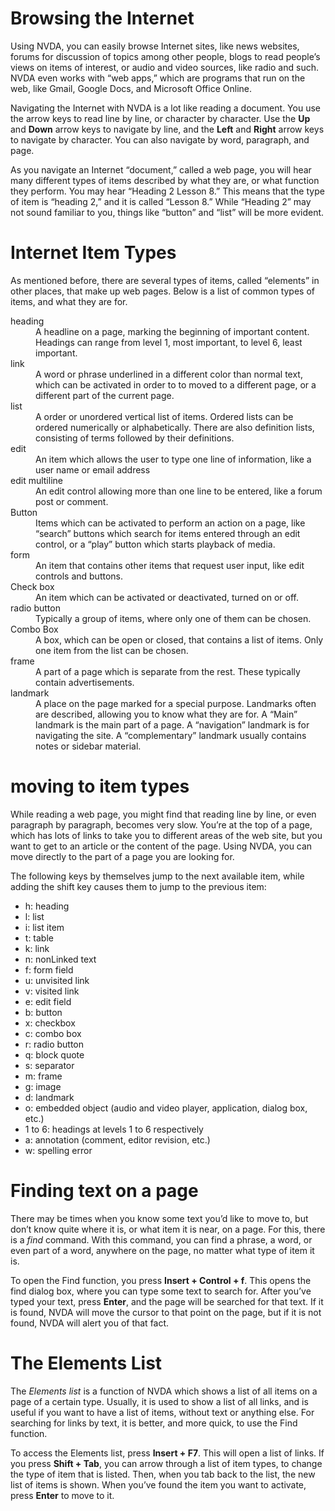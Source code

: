 Browsing the Internet
=====================

Using NVDA, you can easily browse Internet sites, like news websites,
forums for discussion of topics among other people, blogs to read
people’s views on items of interest, or audio and video sources, like
radio and such. NVDA even works with “web apps,” which are programs
that run on the web, like Gmail, Google Docs, and Microsoft Office
Online.

Navigating the Internet with NVDA is a lot like reading a document.
You use the arrow keys to read line by line, or character by
character. Use the **Up** and **Down** arrow keys to navigate by line,
and the **Left** and **Right** arrow keys to navigate by character.
You can also navigate by word, paragraph, and page.

As you navigate an Internet “document,” called a web page, you will
hear many different types of items described by what they are, or what
function they perform. You may hear “Heading 2 Lesson 8.” This means
that the type of item is “heading 2,” and it is called “Lesson 8.”
While “Heading 2” may not sound familiar to you, things like “button”
and “list” will be more evident.

Internet Item Types
===================

As mentioned before, there are several types of items, called
“elements” in other places, that make up web pages. Below is a list of
common types of items, and what they are for.

<dl>
<dt>heading</dt>
<dd>A headline on a page, marking the beginning of important content.
Headings can range from level 1, most important, to level 6, least
important.</dd>
<dt>link</dt>
<dd>A word or phrase underlined in a different color than normal text,
which can be activated in order to to moved to a different page, or a
different part of the current page.</dd>
<dt>list</dt>
<dd>A order or unordered vertical list of items. Ordered lists can be
ordered numerically or alphabetically. There are also definition
lists, consisting of terms followed by their definitions.</dd>
<dt>edit</dt>
<dd>An item which allows the user to type one line of information, like a user name or email address</dd>
<dt>edit multiline</dt>
<dd>An edit control allowing more than one line to be entered, like a
forum post or comment.</dd>
<dt>Button</dt>
<dd>Items which can be activated to perform an action on a page, like
“search” buttons which search for items entered through an edit control,
or a “play” button which starts playback of media.</dd>
<dt>form</dt>
<dd>An item that contains other items that request user input, like
edit controls and buttons.</dd>
<dt>Check box</dt>
<dd>An item which can be activated or deactivated, turned on or
off.</dd>
<dt>radio button</dt>
<dd>Typically a group of items, where only one of them can be
chosen.</dd>
<dt>Combo Box</dt>
<dd>A box, which can be open or closed, that contains a list of items.
Only one item from the list can be chosen.</dd>
<dt>frame</dt>
<dd>A part of a page which is separate from the rest. These typically
contain advertisements.</dd>
<dt>landmark</dt>
<dd>A place on the page marked for a special purpose. Landmarks often
are described, allowing you to know what they are for. A “Main”
landmark is the main part of a page. A “navigation” landmark is for
navigating the site. A “complementary” landmark usually contains notes
or sidebar material.</dd>
</dl>

moving to item types
====================

While reading a web page, you might find that reading line by line, or
even paragraph by paragraph, becomes very slow. You’re at the top of a
page, which has lots of links to take you to different areas of the
web site, but you want to get to an article or the content of the
page. Using NVDA, you can move directly to the part of a page you are
looking for.

The following keys by themselves jump to the next available item,
while adding the shift key causes them to jump to the previous item:

- h: heading
- l: list
- i: list item
- t: table
- k: link
- n: nonLinked text
- f: form field
- u: unvisited link
- v: visited link
- e: edit field
- b: button
- x: checkbox
- c: combo box
- r: radio button
- q: block quote
- s: separator
- m: frame
- g: image
- d: landmark
- o: embedded object (audio and video player, application, dialog box,
  etc.)
- 1 to 6: headings at levels 1 to 6 respectively
- a: annotation (comment, editor revision, etc.)
- w: spelling error

Finding text on a page
======================

There may be times when you know some text you’d like to move to, but
don’t know quite where it is, or what item it is near, on a page. For
this, there is a *find* command. With this command, you can find a
phrase, a word, or even part of a word, anywhere on the page, no
matter what type of item it is.

To open the Find function, you press **Insert + Control + f**. This
opens the find dialog box, where you can type some text to search for.
After you’ve typed your text, press **Enter**, and the page will be
searched for that text. If it is found, NVDA will move the cursor to
that point on the page, but if it is not found, NVDA will alert you of
that fact.

The Elements List
=================

The *Elements list* is a function of NVDA which shows a list of all
items on a page of a certain type. Usually, it is used to show a list
of all links, and is useful if you want to have a list of items,
without text or anything else. For searching for links by text, it is
better, and more quick, to use the Find function.

To access the Elements list, press **Insert + F7**. This will open a
list of links. If you press **Shift + Tab**, you can arrow through a
list of item types, to change the type of item that is listed. Then,
when you tab back to the list, the new list of items is shown. When
you’ve found the item you want to activate, press **Enter** to move to it.
